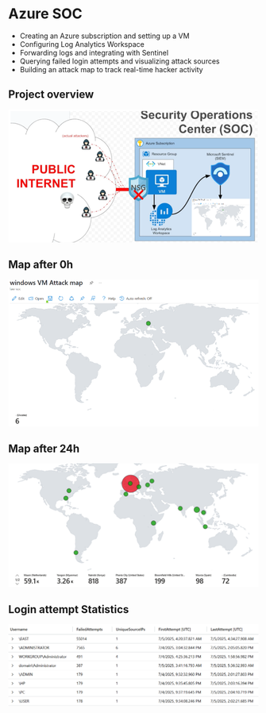 # Azure SOC

- Creating an Azure subscription and setting up a VM
- Configuring Log Analytics Workspace
- Forwarding logs and integrating with Sentinel
- Querying failed login attempts and visualizing attack sources
- Building an attack map to track real-time hacker activity

## Project overview 
![soc](soc.png)

## Map after 0h
![0hmap](map0h.png)

## Map after 24h
![24hmap](MapAfter24h.png)

## Login attempt Statistics
![stats](stats.png)

